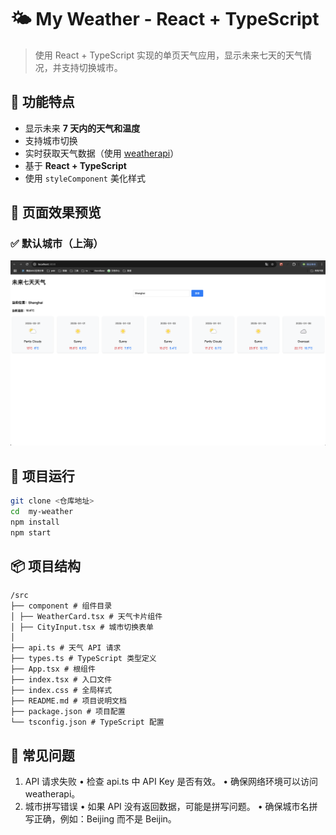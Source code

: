 # 🌤️ My Weather - React + TypeScript

> 使用 React + TypeScript 实现的单页天气应用，显示未来七天的天气情况，并支持切换城市。

## 🚀 功能特点

- 显示未来 **7 天内的天气和温度**
- 支持城市切换
- 实时获取天气数据（使用 [weatherapi](https://www.weatherapi.com/)）
- 基于 **React + TypeScript**
- 使用 `styleComponent` 美化样式

## 📸 页面效果预览

### ✅ 默认城市（上海）

![Weather](/src/public/screenshot.png)

## 🔧 项目运行

```bash
git clone <仓库地址>
cd  my-weather
npm install
npm start
```

## 📦 项目结构

```
/src
├── component # 组件目录
│ ├── WeatherCard.tsx # 天气卡片组件
│ ├── CityInput.tsx # 城市切换表单
│
├── api.ts # 天气 API 请求
├── types.ts # TypeScript 类型定义
├── App.tsx # 根组件
├── index.tsx # 入口文件
├── index.css # 全局样式
├── README.md # 项目说明文档
├── package.json # 项目配置
└── tsconfig.json # TypeScript 配置
```

## 🚦 常见问题

1. API 请求失败
   • 检查 api.ts 中 API Key 是否有效。
   • 确保网络环境可以访问 weatherapi。
2. 城市拼写错误
   • 如果 API 没有返回数据，可能是拼写问题。
   • 确保城市名拼写正确，例如：Beijing 而不是 Beijin。
